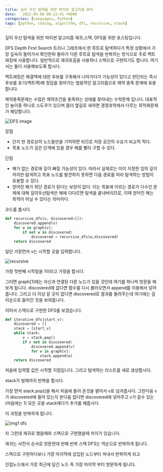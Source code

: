 ```yaml
---
title: 깊이 우선 탐색을 위한 파이썬 알고리즘 DFS
date:   2022-05-08 08:22:41 +0900
categories: [Languages, Python]
tags: [python, coding, algorithm, dfs, recursive, stack]
---
```


깊이 우선 탐색을 위한 파이썬 알고리즘 재귀,스택, DFS을 위한 포스팅입니다.

DFS Depth First Search 트리나 그래프에서 한 루트로 탐색하다가 특정 상황에서 가장 깊숙히 들어가서 확인한뒤 돌아가 다른 루트로 탐색을 반복하는 방식으로 주로 백트래킹에 사용합니다. 일반적으로 재귀호출을 사용하나 스택으로 구현하기도 합니다. 여기서는 둘다 사용해보도록 합시다.

 

백트래킹은 해결책에 대한 후보를 구축해서 나아가다가 가능성이 있다고 판단되는 즉시 후보를 포기(백트랙)해 정답을 찾아가는 범용적인 알고리즘으로 제약 충족 문제에 유용합니다.

 

제약충족문제는 수많은 제약조건을 충족하는 상태를 찾아내는 수학문제 입니다. 대표적인 놀이중 하나로 스도쿠가 있으며  좀더 옆길로 새자면 경영과학에서 다루는 최적화문제가 해당합니다.

![DFS image](https://user-images.githubusercontent.com/85277660/210165814-f5322c95-3f16-4642-abcc-0554cda0e55c.gif)

장점
* 단지 현 경로상의 노드들만을 기억하면 되므로 저장 공간의 수요가 비교적 적다.
* 목표 노드가 깊은 단계에 있을 경우 해를 빨리 구할 수 있다.

단점
* 해가 없는 경로에 깊이 빠질 가능성이 있다. 따라서 실제로는 미리 지정한 임의 깊이까지만 탐색하고 목표 노드를 발견하지 못하면 다음 경로를 따라 탐색하는 방법이 유용할 수 있다.
* 얻어진 해가 최단 경로가 된다는 보장이 없다. 이는 목표에 이르는 경로가 다수인 문제에 대해 깊이우선탐색은 해에 다다르면 탐색을 끝내버리므로, 이때 얻어진 해는 최적이 아닐 수 있다는 의미이다.

코드를 봅시다.

```py
def recursive_dfs(v, discovered=[]):
    discovered.append(v)
    for w in graph[v]:
        if not w in discovered:
            discovered = recursive_dfs(w,discovered)
    return discovered
```

일단 가장먼저 v는 시작할 곳을 입력합니다.

![recursive](https://user-images.githubusercontent.com/85277660/210165834-1670ea6e-77fe-44d1-b458-a438309e108d.png)

가령 첫번째 시작점을 1이라고 가정을 합시다.

 

그러면 graph[1]에는 자신과 연결된 다른 노드가 있을 것인데 여기를 하나씩 방문을 해보게 됩니다. discovered에 없다면 함수를 다시 불러오면서 append를 이용해서 넣어줍니다. 그리고 더 이상 갈 곳이 없다면 discovered로 결과를 돌려주는데 여기에는 깊이순으로 들어간 것을 보여줍니다.

 

 

이어서 스택으로 구현한 DFS를 보겠습니다.

```python
def iterative_dfs(start_v):
    discovered = []
    stack = [start_v]
    while stack:
        v = stack.pop()
        if v not in discovered:
            discovered.append(v)
            for w in graph[v]:
                stack.append(w)
    return discovered
```

처음에 입력할 값은 시작할 지점입니다. 그리고 탐색하는 리스트를 새로 생성합시다.

stack가 빌때까지 반복을 합시다.

 

가장 먼저 stack.pop()을 해서 처음에 들어 온것을 뱉어서 v로 넘겨줍시다. 그런다음 v가 discovered에 들어 있는지 본다음 없다면 discovered에 넣어주고 v가 갈수 있는 (처음에는 1) 모든 곳을 stack에다가 추가를 해줍시다.

 

이 과정을 반복하게 됩니다.

![img1 dfs](https://user-images.githubusercontent.com/85277660/210165838-ef925a9e-dbb8-4cac-a162-3de9173065c6.png)

자 그런데 재귀로 했을때와 스택으로 구현했을때 차이가 있습니다.

 

재귀는 사전식 순서로 방문한데 반해 반복 스택 DFS는 역순으로 반복하게 됩니다.

 

스텍으로 구현하다보니 가장 마지막에 삽입된 노드부터 꺼내서 반복하게 되고

 

인접노드에서 가장 최근에 담긴 노드 즉 가장 마지막 부터 방문하게 됩니다.
